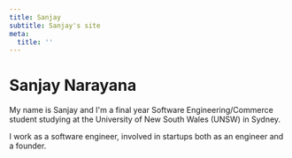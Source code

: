 ```yaml
---
title: Sanjay
subtitle: Sanjay's site
meta:
  title: ''
---
```

# Sanjay Narayana

My name is Sanjay and I'm a final year Software Engineering/Commerce student studying at the University of New South Wales (UNSW) in Sydney.

I work as a software engineer, involved in startups both as an engineer and a founder.

